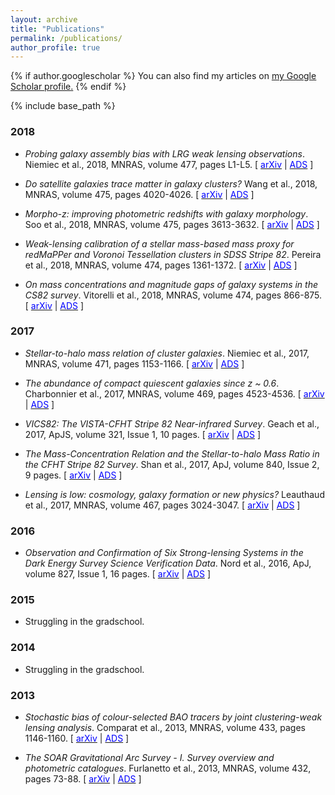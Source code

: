 ```yaml
---
layout: archive
title: "Publications"
permalink: /publications/
author_profile: true
---
```


{% if author.googlescholar %}
 You can also find my articles on <u><a href="{{author.googlescholar}}">my Google Scholar profile</a>.</u>
{% endif %}

{% include base_path %}

### 2018

* <p><cite>Probing galaxy assembly bias with LRG weak lensing observations</cite>. Niemiec et al., 2018, MNRAS, volume 477, pages L1-L5. [ <a href="https://arxiv.org/abs/1801.06551"><font color="0000FF">arXiv</font></a>  | <a href="http://adsabs.harvard.edu/abs/2018MNRAS.477L...1N"><font color="0000FF">ADS</font></a> ] </p>

* <p><cite>Do satellite galaxies trace matter in galaxy clusters?</cite> Wang et al., 2018, MNRAS, volume 475, pages 4020-4026. [ <a href="https://arxiv.org/abs/1801.02317"><font color="0000FF">arXiv</font></a>  | <a href="http://adsabs.harvard.edu/cgi-bin/bib_query?arXiv:1801.02317"><font color="0000FF">ADS</font></a> ] </p>

* <p><cite>Morpho-z: improving photometric redshifts with galaxy morphology</cite>. Soo et al., 2018, MNRAS, volume 475, pages 3613-3632. [ <a href="https://arxiv.org/abs/1707.03169 "><font color="0000FF">arXiv</font></a>  | <a href="http://adsabs.harvard.edu/abs/2018MNRAS.475.3613S"><font color="0000FF">ADS</font></a> ] </p>

* <p><cite>Weak-lensing calibration of a stellar mass-based mass proxy for redMaPPer and Voronoi Tessellation clusters in SDSS Stripe 82</cite>. Pereira et al., 2018, MNRAS, volume 474, pages 1361-1372. [ <a href="https://arxiv.org/abs/1708.03329 "><font color="0000FF">arXiv</font></a>  | <a href="http://adsabs.harvard.edu/cgi-bin/bib_query?arXiv:1708.03329"><font color="0000FF">ADS</font></a> ] </p>

* <p><cite>On mass concentrations and magnitude gaps of galaxy systems in the CS82 survey</cite>. Vitorelli et al., 2018, MNRAS, volume 474, pages 866-875. [ <a href="https://arxiv.org/abs/1708.03344 "><font color="0000FF">arXiv</font></a>  | <a href="http://adsabs.harvard.edu/cgi-bin/bib_query?arXiv:1708.03344"><font color="0000FF">ADS</font></a> ] </p>

### 2017

* <p><cite>Stellar-to-halo mass relation of cluster galaxies</cite>. Niemiec et al., 2017, MNRAS, volume 471, pages 1153-1166. [ <a href="https://arxiv.org/abs/1703.03348"><font color="0000FF">arXiv</font></a>  | <a href="http://adsabs.harvard.edu/cgi-bin/bib_query?arXiv:1703.03348"><font color="0000FF">ADS</font></a> ] </p>

* <p><cite>The abundance of compact quiescent galaxies since z ~ 0.6</cite>. Charbonnier et al., 2017, MNRAS, volume 469, pages 4523-4536. [ <a href="https://arxiv.org/abs/1701.03471"><font color="0000FF">arXiv</font></a>  | <a href="http://adsabs.harvard.edu/cgi-bin/bib_query?arXiv:1701.03471"><font color="0000FF">ADS</font></a> ] </p>

* <p><cite>VICS82: The VISTA-CFHT Stripe 82 Near-infrared Survey</cite>. Geach et al., 2017, ApJS, volume 321, Issue 1, 10 pages. [ <a href="https://arxiv.org/abs/1705.05451 "><font color="0000FF">arXiv</font></a>  | <a href="http://adsabs.harvard.edu/cgi-bin/bib_query?arXiv:1705.05451"><font color="0000FF">ADS</font></a> ] </p>

* <p><cite>The Mass-Concentration Relation and the Stellar-to-halo Mass Ratio in the CFHT Stripe 82 Survey</cite>. Shan et al., 2017, ApJ, volume 840, Issue 2, 9 pages. [ <a href="https://arxiv.org/abs/1502.00313"><font color="0000FF">arXiv</font></a>  | <a href="http://adsabs.harvard.edu/cgi-bin/bib_query?arXiv:1502.00313"><font color="0000FF">ADS</font></a> ] </p>

* <p><cite>Lensing is low: cosmology, galaxy formation or new physics?</cite> Leauthaud et al., 2017, MNRAS, volume 467, pages 3024-3047. [ <a href="https://arxiv.org/abs/1611.08606"><font color="0000FF">arXiv</font></a>  | <a href="http://adsabs.harvard.edu/cgi-bin/bib_query?arXiv:1611.08606"><font color="0000FF">ADS</font></a> ] </p>

### 2016

* <p><cite>Observation and Confirmation of Six Strong-lensing Systems in the Dark Energy Survey Science Verification Data</cite>. Nord et al., 2016, ApJ, volume 827, Issue 1, 16 pages. [ <a href="https://arxiv.org/abs/1512.03062"><font color="0000FF">arXiv</font></a>  | <a href="http://adsabs.harvard.edu/cgi-bin/bib_query?arXiv:1512.03062"><font color="0000FF">ADS</font></a> ] </p>

### 2015

* Struggling in the gradschool.

### 2014

* Struggling in the gradschool.

### 2013

* <p><cite>Stochastic bias of colour-selected BAO tracers by joint clustering-weak lensing analysis</cite>. Comparat et al., 2013, MNRAS, volume 433, pages 1146-1160. [ <a href="https://arxiv.org/abs/1302.5655"><font color="0000FF">arXiv</font></a>  | <a href="http://adsabs.harvard.edu/cgi-bin/bib_query?arXiv:1302.5655"><font color="0000FF">ADS</font></a> ] </p>

* <p><cite>The SOAR Gravitational Arc Survey - I. Survey overview and photometric catalogues</cite>. Furlanetto et al., 2013, MNRAS, volume 432, pages 73-88. [ <a href="https://arxiv.org/abs/1210.4136"><font color="0000FF">arXiv</font></a>  | <a href="http://adsabs.harvard.edu/cgi-bin/bib_query?arXiv:1210.4136"><font color="0000FF">ADS</font></a> ] </p>



